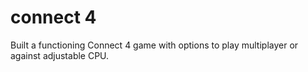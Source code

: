 # connect 4

 Built a functioning Connect 4 game with options to play multiplayer or against adjustable CPU.
